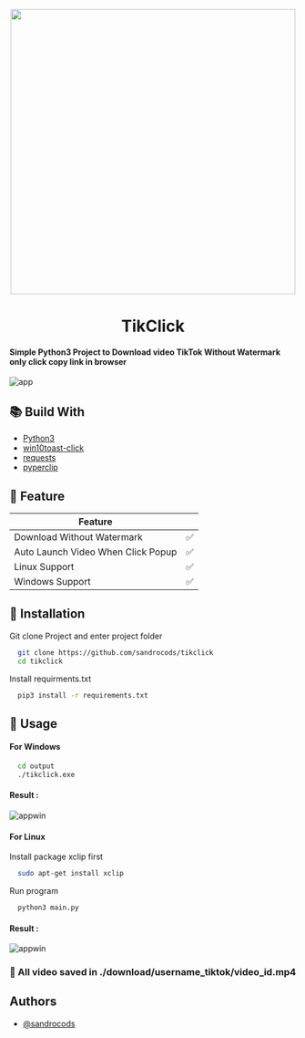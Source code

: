 <p align="center">
  <img width="500" height="500" src="https://i.ibb.co/3SC8cNd/Blue-and-Gold-Icon-Cryptocurrency-Instagram-Cover-Highlight-3.png">
  <h1 align="center" >TikClick</h1>
</p>


#### Simple Python3 Project to Download video TikTok Without Watermark only click copy link in browser

![app](https://i.ibb.co/5TMPnnC/image.png)


## 📚 Build With

 - [Python3](https://www.python.org/)
 - [win10toast-click](https://pypi.org/project/win10toast-click/)
 - [requests](https://pypi.org/project/requests/)
 - [pyperclip](https://pypi.org/project/pyperclip/)

## 🔰 Feature

| Feature             | |
| ----------------- | ------------------------------------------------------------------ |
| Download Without Watermark | ✅ |
| Auto Launch Video When Click Popup | ✅ |
| Linux Support | ✅ |
| Windows Support | ✅ |


## 🔧 Installation

Git clone Project and enter project folder

```bash
  git clone https://github.com/sandrocods/tikclick
  cd tikclick
```

Install requirments.txt
```bash
  pip3 install -r requirements.txt
```


## 🚀 Usage

#### For Windows 

```bash
  cd output
  ./tikclick.exe
```

#### Result :

![appwin](https://s8.gifyu.com/images/ezgif-1-cbeed8e92f.gif)



#### For Linux

Install package xclip first
```bash
  sudo apt-get install xclip
```

Run program
```bash
  python3 main.py
```

#### Result :

![appwin](https://s8.gifyu.com/images/ezgif-1-e13d1df694.gif)

### 🔗 All video saved in ./download/username_tiktok/video_id.mp4
## Authors

- [@sandrocods](https://www.github.com/sandrocods)

